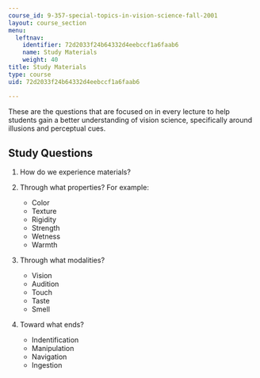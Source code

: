 ```yaml
---
course_id: 9-357-special-topics-in-vision-science-fall-2001
layout: course_section
menu:
  leftnav:
    identifier: 72d2033f24b64332d4eebccf1a6faab6
    name: Study Materials
    weight: 40
title: Study Materials
type: course
uid: 72d2033f24b64332d4eebccf1a6faab6

---
```


These are the questions that are focused on in every lecture to help students gain a better understanding of vision science, specifically around illusions and perceptual cues.

Study Questions
---------------

1.  How do we experience materials?
    
2.  Through what properties? For example:
    
    *   Color
    *   Texture
    *   Rigidity
    *   Strength
    *   Wetness
    *   Warmth
3.  Through what modalities?
    
    *   Vision
    *   Audition
    *   Touch
    *   Taste
    *   Smell
4.  Toward what ends?
    
    *   Indentification
    *   Manipulation
    *   Navigation
    *   Ingestion